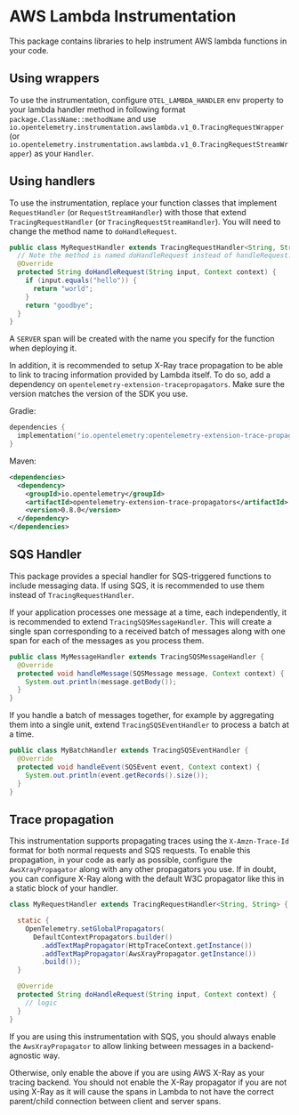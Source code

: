 # AWS Lambda Instrumentation

This package contains libraries to help instrument AWS lambda functions in your code.

## Using wrappers
To use the instrumentation, configure `OTEL_LAMBDA_HANDLER` env property to your lambda handler method in following format `package.ClassName::methodName`
and use `io.opentelemetry.instrumentation.awslambda.v1_0.TracingRequestWrapper` (or `io.opentelemetry.instrumentation.awslambda.v1_0.TracingRequestStreamWrapper`) as
your `Handler`.

## Using handlers
To use the instrumentation, replace your function classes that implement `RequestHandler` (or `RequestStreamHandler`) with those
that extend `TracingRequestHandler` (or `TracingRequestStreamHandler`). You will need to change the method name to `doHandleRequest`.

```java
public class MyRequestHandler extends TracingRequestHandler<String, String> {
  // Note the method is named doHandleRequest instead of handleRequest.
  @Override
  protected String doHandleRequest(String input, Context context) {
    if (input.equals("hello")) {
      return "world";
    }
    return "goodbye";
  }
}
```

A `SERVER` span will be created with the name you specify for the function when deploying it.

In addition, it is recommended to setup X-Ray trace propagation to be able to
link to tracing information provided by Lambda itself. To do so, add a dependency on
`opentelemetry-extension-tracepropagators`. Make sure the version matches the version of the SDK
you use.

Gradle:
```kotlin
dependencies {
  implementation("io.opentelemetry:opentelemetry-extension-trace-propagators:0.8.0")
}
```

Maven:
```xml
<dependencies>
  <dependency>
    <groupId>io.opentelemetry</groupId>
    <artifactId>opentelemetry-extension-trace-propagators</artifactId>
    <version>0.8.0</version>
  </dependency>
</dependencies>
```

## SQS Handler

This package provides a special handler for SQS-triggered functions to include messaging data.
If using SQS, it is recommended to use them instead of `TracingRequestHandler`.

If your application processes one message at a time, each independently, it is recommended to extend
`TracingSQSMessageHandler`. This will create a single span corresponding to a received batch of
messages along with one span for each of the messages as you process them.

```java
public class MyMessageHandler extends TracingSQSMessageHandler {
  @Override
  protected void handleMessage(SQSMessage message, Context context) {
    System.out.println(message.getBody());
  }
}
```

If you handle a batch of messages together, for example by aggregating them into a single unit,
extend `TracingSQSEventHandler` to process a batch at a time.

```java
public class MyBatchHandler extends TracingSQSEventHandler {
  @Override
  protected void handleEvent(SQSEvent event, Context context) {
    System.out.println(event.getRecords().size());
  }
}
```

## Trace propagation

This instrumentation supports propagating traces using the `X-Amzn-Trace-Id` format for both normal
requests and SQS requests. To enable this propagation, in your code as early as possible,
configure the `AwsXrayPropagator` along with any other propagators you use. If in doubt, you can
configure X-Ray along with the default W3C propagator like this in a static block of your handler.

```java
class MyRequestHandler extends TracingRequestHandler<String, String> {

  static {
    OpenTelemetry.setGlobalPropagators(
      DefaultContextPropagators.builder()
        .addTextMapPropagator(HttpTraceContext.getInstance())
        .addTextMapPropagator(AwsXrayPropagator.getInstance())
        .build());
  }

  @Override
  protected String doHandleRequest(String input, Context context) {
    // logic
  }
}
```

If you are using this instrumentation with SQS, you should always enable the `AwsXrayPropagator` to
allow linking between messages in a backend-agnostic way.

Otherwise, only enable the above if you are using AWS X-Ray as your tracing backend. You should not
enable the X-Ray propagator if you are not using X-Ray as it will cause the spans in Lambda to not
have the correct parent/child connection between client and server spans.
